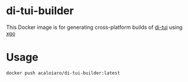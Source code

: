 # di-tui-builder

This Docker image is for generating cross-platform builds of [di-tui](github.com/acaloiaro/di-tui) using [xgo](https://github.com/karalabe/xgo)

# Usage

`docker push acaloiaro/di-tui-builder:latest`
